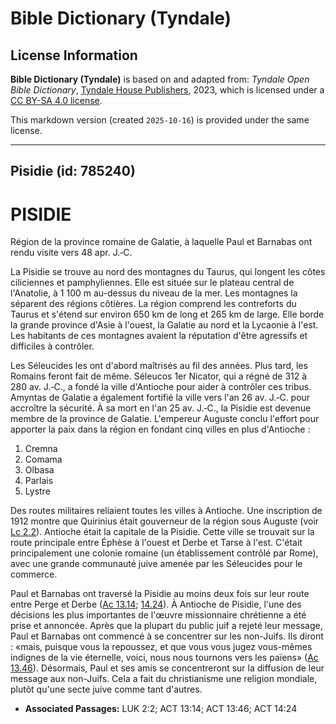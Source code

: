 # Bible Dictionary (Tyndale)

## License Information

**Bible Dictionary (Tyndale)** is based on and adapted from: _Tyndale Open Bible Dictionary_, [Tyndale House Publishers](https://tyndaleopenresources.com/), 2023, which is licensed under a [CC BY-SA 4.0 license](https://creativecommons.org/licenses/by-sa/4.0/legalcode.en).

This markdown version (created `2025-10-16`) is provided under the same license.



--------------------------------

## Pisidie (id: 785240)

PISIDIE
=======

Région de la province romaine de Galatie, à laquelle Paul et Barnabas ont rendu visite vers 48 apr. J.‑C.

La Pisidie se trouve au nord des montagnes du Taurus, qui longent les côtes ciliciennes et pamphyliennes. Elle est située sur le plateau central de l'Anatolie, à 1 100 m au\-dessus du niveau de la mer. Les montagnes la séparent des régions côtières. La région comprend les contreforts du Taurus et s'étend sur environ 650 km de long et 265 km de large. Elle borde la grande province d'Asie à l'ouest, la Galatie au nord et la Lycaonie à l'est. Les habitants de ces montagnes avaient la réputation d'être agressifs et difficiles à contrôler.

Les Séleucides les ont d'abord maîtrisés au fil des années. Plus tard, les Romains feront fait de même. Séleucos 1er Nicator, qui a régné de 312 à 280 av. J.‑C., a fondé la ville d'Antioche pour aider à contrôler ces tribus. Amyntas de Galatie a également fortifié la ville vers l'an 26 av. J.‑C. pour accroître la sécurité. À sa mort en l'an 25 av. J.‑C., la Pisidie est devenue membre de la province de Galatie. L'empereur Auguste conclu l'effort pour apporter la paix dans la région en fondant cinq villes en plus d'Antioche :

1. Cremna
2. Comama
3. Olbasa
4. Parlais
5. Lystre

Des routes militaires reliaient toutes les villes à Antioche. Une inscription de 1912 montre que Quirinius était gouverneur de la région sous Auguste (voir [Lc 2\.2](https://ref.ly/Luke2:2)). Antioche était la capitale de la Pisidie. Cette ville se trouvait sur la route principale entre Éphèse à l'ouest et Derbe et Tarse à l'est. C'était principalement une colonie romaine (un établissement contrôlé par Rome), avec une grande communauté juive amenée par les Séleucides pour le commerce.

Paul et Barnabas ont traversé la Pisidie au moins deux fois sur leur route entre Perge et Derbe ([Ac 13\.14](https://ref.ly/Acts13:14); [14\.24](https://ref.ly/Acts14:24)). À Antioche de Pisidie, l'une des décisions les plus importantes de l'œuvre missionnaire chrétienne a été prise et annoncée. Après que la plupart du public juif a rejeté leur message, Paul et Barnabas ont commencé à se concentrer sur les non\-Juifs. Ils diront : «mais, puisque vous la repoussez, et que vous vous jugez vous\-mêmes indignes de la vie éternelle, voici, nous nous tournons vers les païens» ([Ac 13\.46](https://ref.ly/Acts13:46)). Désormais, Paul et ses amis se concentreront sur la diffusion de leur message aux non\-Juifs. Cela a fait du christianisme une religion mondiale, plutôt qu'une secte juive comme tant d'autres.

* **Associated Passages:** LUK 2:2; ACT 13:14; ACT 13:46; ACT 14:24

